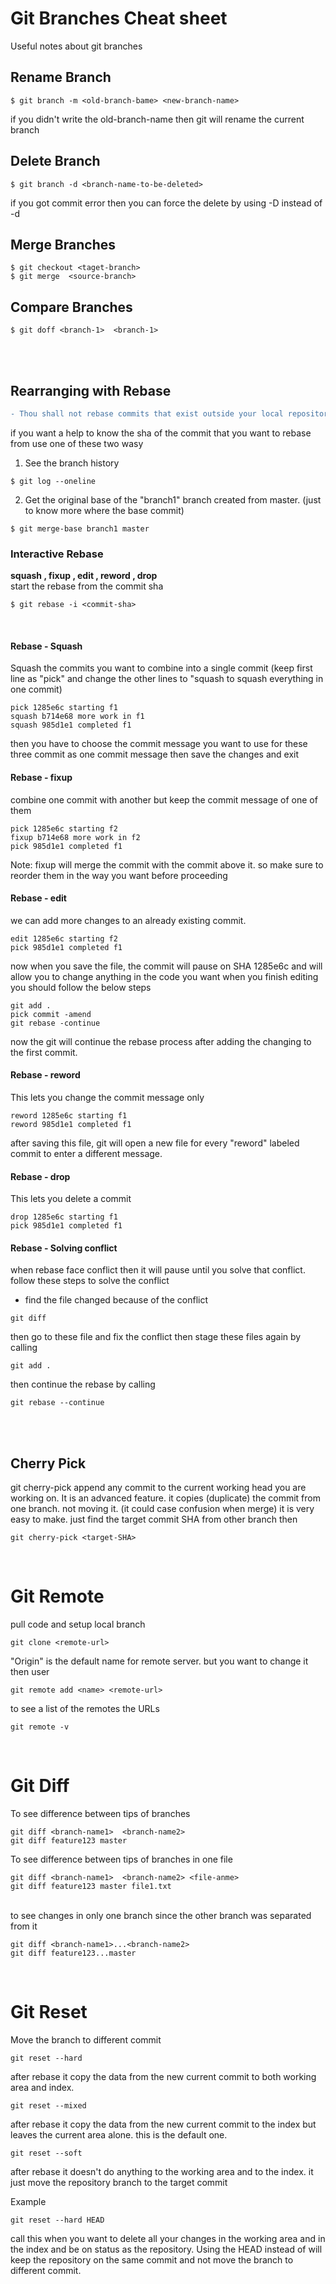 # Git Branches Cheat sheet

Useful notes about git branches 


## Rename Branch
```
$ git branch -m <old-branch-bame> <new-branch-name>                     
```
if you didn't write the old-branch-name then git will rename the current branch

## Delete Branch
```
$ git branch -d <branch-name-to-be-deleted>                     
```
if you got commit error then you can force the delete by using -D instead of -d


## Merge Branches
```
$ git checkout <taget-branch>                     
$ git merge  <source-branch>                       
```

## Compare Branches
```
$ git doff <branch-1>  <branch-1>                      
```

<br>
<br>

## Rearranging with Rebase
```diff
- Thou shall not rebase commits that exist outside your local repository
```
if you want a help to know the sha of the commit that you want to rebase from use one of these two wasy
1. See the branch history
```
$ git log --oneline                     
```
2. Get the original base of the "branch1" branch created from master. (just to know more where the base commit)
```
$ git merge-base branch1 master                
```

### Interactive Rebase
**squash  , fixup , edit , reword ,  drop**<br>
start the rebase from the commit sha
```
$ git rebase -i <commit-sha>                    
```
<br>

#### Rebase - Squash
Squash the commits you want to combine into a single commit (keep first line as "pick" and change the other lines to "squash to squash everything in one commit)
```
pick 1285e6c starting f1                     
squash b714e68 more work in f1                     
squash 985d1e1 completed f1                      
```
then you have to choose the commit message you want to use for these three commit as one commit message
then save the changes and exit
<br>
#### Rebase - fixup
combine one commit with another but keep the commit message of one of them
```
pick 1285e6c starting f2                    
fixup b714e68 more work in f2                     
pick 985d1e1 completed f1                      
```
Note: fixup will merge the commit with the commit above it. so make sure to reorder them in the way you want before proceeding
<br>
#### Rebase - edit
we can add more changes to an already existing commit.
```
edit 1285e6c starting f2                           
pick 985d1e1 completed f1                      
```
now when you save the file, the commit will pause on SHA 1285e6c and will allow you to change anything in the code you want
when you finish editing you should follow the below steps
```
git add .                           
pick commit -amend
git rebase -continue                   
```
now the git will continue the rebase process after adding the changing to the first commit.
<br>
#### Rebase - reword
This lets you change the commit message only
```
reword 1285e6c starting f1                         
reword 985d1e1 completed f1                      
```
after saving this file, git will open a new file for every "reword" labeled commit to enter a different message.
<br>
#### Rebase - drop
This lets you delete a commit
```
drop 1285e6c starting f1                         
pick 985d1e1 completed f1                      
```
#### Rebase - Solving conflict
when rebase face conflict then it will pause until you solve that conflict.
follow these steps to solve the conflict
* find the file changed because of the conflict
```
git diff                                         
```
then go to these file and fix the conflict then stage these files again by calling
```
git add .                                         
```
then continue the rebase by calling
```
git rebase --continue                                         
```
<br>
<br>

## Cherry Pick
git cherry-pick append any commit to the current working head you are working on.
It is an advanced feature. it copies (duplicate) the commit from one branch. not moving it. (it could case confusion when merge)
it is very easy to make. just find the target commit SHA from other branch then
```
git cherry-pick <target-SHA>                                         
```
<br>

# Git Remote
pull code and setup local branch
```
git clone <remote-url>                                      
```
"Origin" is the default name for remote server. but you want to change it then user
```
git remote add <name> <remote-url>                                      
```
to see a list of the remotes the URLs
```
git remote -v                                     
```
<br>

# Git Diff
To see difference between tips of branches
```
git diff <branch-name1>  <branch-name2>
git diff feature123 master                                      
```
To see difference between tips of branches in one file 
```
git diff <branch-name1>  <branch-name2> <file-anme>
git diff feature123 master file1.txt                                      
```

<br>
to see changes in only one branch since the other branch was separated from it

```
git diff <branch-name1>...<branch-name2>
git diff feature123...master                                      
```


<br>

# Git Reset
Move the branch to different commit
```
git reset --hard                                 
```
after rebase it copy the data from the new current commit to both working area and index.

```
git reset --mixed                                 
```
after rebase it copy the data from the new current commit to the index but leaves the current area alone. this is the default one.

```
git reset --soft                                 
```
after rebase it doesn't do anything to the working area and to the index. it just move the repository branch to the target commit

Example
```
git reset --hard HEAD                            
```
call this when you want to delete all your changes in the working area and in the index and be on status as the repository.
Using the HEAD instead of <commit-SHA> will keep the repository on the same commit and not move the branch to different commit.
